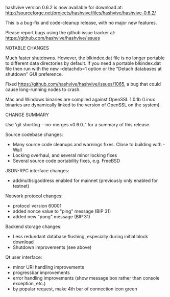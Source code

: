 hashvive version 0.6.2 is now available for download at:
http://sourceforge.net/projects/hashvive/files/hashvive/hashvive-0.6.2/

This is a bug-fix and code-cleanup release, with no major new features.

Please report bugs using the github issue tracker at:
https://github.com/hashvive/hashvive/issues

NOTABLE CHANGES

Much faster shutdowns. However, the blkindex.dat file is no longer
portable to different data directories by default. If you need a
portable blkindex.dat file then run with the new -detachdb=1 option
or the "Detach databases at shutdown" GUI preference.

Fixed https://github.com/hashvive/hashvive/issues/1065, a bug that
could cause long-running nodes to crash.

Mac and Windows binaries are compiled against OpenSSL 1.0.1b (Linux
binaries are dynamically linked to the version of OpenSSL on the system).

CHANGE SUMMARY

Use 'git shortlog --no-merges v0.6.0..' for a summary of this release.

Source codebase changes:

- Many source code cleanups and warnings fixes. Close to building with -Wall
- Locking overhaul, and several minor locking fixes
- Several source code portability fixes, e.g. FreeBSD

JSON-RPC interface changes:

- addmultisigaddress enabled for mainnet (previously only enabled for testnet)

Network protocol changes:

- protocol version 60001
- added nonce value to "ping" message (BIP 31)
- added new "pong" message (BIP 31)

Backend storage changes:

- Less redundant database flushing, especially during initial block download
- Shutdown improvements (see above)

Qt user interface:

- minor URI handling improvements
- progressbar improvements
- error handling improvements (show message box rather than console exception,
  etc.)
- by popular request, make 4th bar of connection icon green
